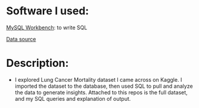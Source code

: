 # Software I used:
[MySQL Workbench](https://dev.mysql.com/downloads/workbench/): to write SQL 

[Data source](https://www.kaggle.com/datasets/masterdatasan/lung-cancer-mortality-datasets-v2)

# Description: 

- I explored Lung Cancer Mortality dataset I came across on Kaggle. I imported the dataset to the database, then used SQL to pull and analyze the data to generate insights. Attached to this repos is the full dataset, and my SQL queries and explanation of output.
